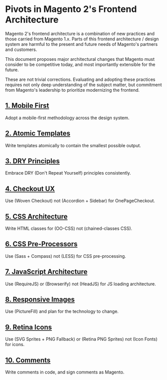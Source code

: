 # Pivots in Magento 2's Frontend Architecture

Magento 2's frontend architecture is a combination of new practices and those carried from Magento 1.x. Parts of this frontend architecture / design system are harmful to the present and future needs of Magento's partners and customers.

This document proposes major architectural changes that Magento must consider to be competitive today, and most importantly extensible for the future.

These are not trivial corrections. Evaluating and adopting these practices requires not only deep understanding of the subject matter, but commitment from Magento's leadership to prioritize modernizing the frontend.

## [1. Mobile First](01-mobile-first.md)
Adopt a mobile-first methodology across the design system.

## [2. Atomic Templates](02-atomic-templates.md)
Write templates atomically to contain the smallest possible output.

## [3. DRY Principles](03-dry-principles.md)
Embrace DRY (Don't Repeat Yourself) principles consistently.

## [4. Checkout UX](04-checkout-ux.md)
Use (Woven Checkout) not (Accordion + Sidebar) for OnePageCheckout.

## [5. CSS Architecture](05-css-architecture.md)
Write HTML classes for (OO-CSS) not (chained-classes CSS).

## [6. CSS Pre-Processors](06-css-pre-processors.md)
Use (Sass + Compass) not (LESS) for CSS pre-processing.

## [7. JavaScript Architecture](07-javascript-architecture.md)
Use (RequireJS) or (Browserify) not (HeadJS) for JS loading architecture.

## [8. Responsive Images](08-responsive-images.md)
Use (PictureFill) and plan for the technology to change.

## [9. Retina Icons](09-retina-icons.md)
Use (SVG Sprites + PNG Fallback) or (Retina PNG Sprites) not (Icon Fonts) for icons.

## [10. Comments](10-comments.md)
Write comments in code, and sign comments as Magento.